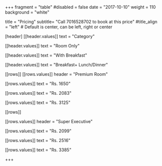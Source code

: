 +++
fragment = "table"
#disabled = false
date = "2017-10-10"
weight = 110
background = "white"

title = "Pricing"
subtitle= "Call 7016528702 to book at this price"
#title_align = "left" # Default is center, can be left, right or center

[header]
  [[header.values]]
    text = "Category"

  [[header.values]]
    text = "Room Only"

  [[header.values]]
    text = "With Breakfast"

  [[header.values]]
    text = "Breakfast+ Lunch/Dinner"




[[rows]]
  [[rows.values]]
    header = "Premium Room"

  [[rows.values]]
    text = "Rs. 1650"

  [[rows.values]]
    text = "Rs. 2083"

  [[rows.values]]
    text = "Rs. 3125"



[[rows]]

[[rows.values]]
    header = "Super Executive"

  [[rows.values]]
    text = "Rs. 2099"

  [[rows.values]]
    text = "Rs. 2516"

  [[rows.values]]
    text = "Rs. 3385"


+++
 